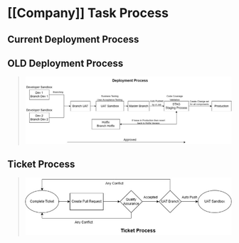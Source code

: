 # [[Company]] Task Process

## Current Deployment Process


## OLD Deployment Process
>![Deployment Process](../Archive/Attachment/Deployment%20Process.jpg)

## Ticket Process
>![Ticket Process](../Archive/Attachment/Ticket%20Process.jpg)